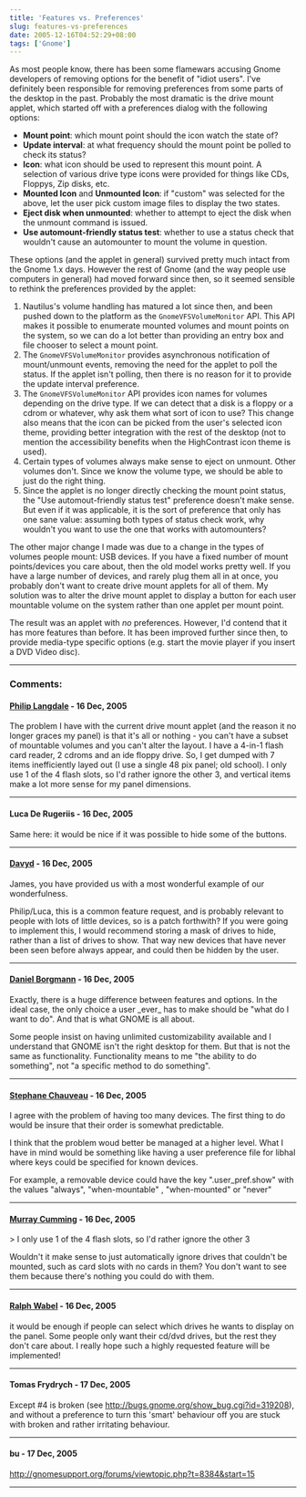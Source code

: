 ```yaml
---
title: 'Features vs. Preferences'
slug: features-vs-preferences
date: 2005-12-16T04:52:29+08:00
tags: ['Gnome']
---
```


As most people know, there has been some flamewars accusing Gnome
developers of removing options for the benefit of \"idiot users\". I\'ve
definitely been responsible for removing preferences from some parts of
the desktop in the past. Probably the most dramatic is the drive mount
applet, which started off with a preferences dialog with the following
options:

-   **Mount point**: which mount point should the icon watch the state
    of?
-   **Update interval**: at what frequency should the mount point be
    polled to check its status?
-   **Icon**: what icon should be used to represent this mount point. A
    selection of various drive type icons were provided for things like
    CDs, Floppys, Zip disks, etc.
-   **Mounted Icon** and **Unmounted Icon**: if \"custom\" was selected
    for the above, let the user pick custom image files to display the
    two states.
-   **Eject disk when unmounted**: whether to attempt to eject the disk
    when the unmount command is issued.
-   **Use automount-friendly status test**: whether to use a status
    check that wouldn\'t cause an automounter to mount the volume in
    question.

These options (and the applet in general) survived pretty much intact
from the Gnome 1.x days. However the rest of Gnome (and the way people
use computers in general) had moved forward since then, so it seemed
sensible to rethink the preferences provided by the applet:

1.  Nautilus\'s volume handling has matured a lot since then, and been
    pushed down to the platform as the `GnomeVFSVolumeMonitor` API. This
    API makes it possible to enumerate mounted volumes and mount points
    on the system, so we can do a lot better than providing an entry box
    and file chooser to select a mount point.
2.  The `GnomeVFSVolumeMonitor` provides asynchronous notification of
    mount/unmount events, removing the need for the applet to poll the
    status. If the applet isn\'t polling, then there is no reason for it
    to provide the update interval preference.
3.  The `GnomeVFSVolumeMonitor` API provides icon names for volumes
    depending on the drive type. If we can detect that a disk is a
    floppy or a cdrom or whatever, why ask them what sort of icon to
    use? This change also means that the icon can be picked from the
    user\'s selected icon theme, providing better integration with the
    rest of the desktop (not to mention the accessibility benefits when
    the HighContrast icon theme is used).
4.  Certain types of volumes always make sense to eject on unmount.
    Other volumes don\'t. Since we know the volume type, we should be
    able to just do the right thing.
5.  Since the applet is no longer directly checking the mount point
    status, the \"Use automout-friendly status test\" preference
    doesn\'t make sense. But even if it was applicable, it is the sort
    of preference that only has one sane value: assuming both types of
    status check work, why wouldn\'t you want to use the one that works
    with automounters?

The other major change I made was due to a change in the types of
volumes people mount: USB devices. If you have a fixed number of mount
points/devices you care about, then the old model works pretty well. If
you have a large number of devices, and rarely plug them all in at once,
you probably don\'t want to create drive mount applets for all of them.
My solution was to alter the drive mount applet to display a button for
each user mountable volume on the system rather than one applet per
mount point.

The result was an applet with *no* preferences. However, I\'d contend
that it has more features than before. It has been improved further
since then, to provide media-type specific options (e.g. start the movie
player if you insert a DVD Video disc).

---
### Comments:
#### [Philip Langdale](http://intr.overt.org/blog) - <time datetime="2005-12-16 14:30:30">16 Dec, 2005</time>

The problem I have with the current drive mount applet (and the reason
it no longer graces my panel) is that it\'s all or nothing - you can\'t
have a subset of mountable volumes and you can\'t alter the layout. I
have a 4-in-1 flash card reader, 2 cdroms and an ide floppy drive. So, I
get dumped with 7 items inefficiently layed out (I use a single 48 pix
panel; old school). I only use 1 of the 4 flash slots, so I\'d rather
ignore the other 3, and vertical items make a lot more sense for my
panel dimensions.

---
#### Luca De Rugeriis - <time datetime="2005-12-16 14:40:39">16 Dec, 2005</time>

Same here: it would be nice if it was possible to hide some of the
buttons.

---
#### [Davyd](http://www.davyd.id.au/) - <time datetime="2005-12-16 15:52:08">16 Dec, 2005</time>

James, you have provided us with a most wonderful example of our
wonderfulness.

Philip/Luca, this is a common feature request, and is probably relevant
to people with lots of little devices, so is a patch forthwith? If you
were going to implement this, I would recommend storing a mask of drives
to hide, rather than a list of drives to show. That way new devices that
have never been seen before always appear, and could then be hidden by
the user.

---
#### [Daniel Borgmann](http://dborg.wordpress.com) - <time datetime="2005-12-16 17:31:33">16 Dec, 2005</time>

Exactly, there is a huge difference between features and options. In the
ideal case, the only choice a user \_ever\_ has to make should be \"what
do I want to do\". And that is what GNOME is all about.

Some people insist on having unlimited customizability available and I
understand that GNOME isn\'t the right desktop for them. But that is not
the same as functionality. Functionality means to me \"the ability to do
something\", not \"a specific method to do something\".

---
#### [Stephane Chauveau](http://www.chauveau-central.net) - <time datetime="2005-12-16 18:49:42">16 Dec, 2005</time>

I agree with the problem of having too many devices. The first thing to
do would be insure that their order is somewhat predictable.

I think that the problem woud better be managed at a higher level. What
I have in mind would be something like having a user preference file for
libhal where keys could be specified for known devices.

For example, a removable device could have the key \".user\_pref.show\"
with the values \"always\", \"when-mountable\"
, \"when-mounted\" or \"never\"

---
#### [Murray Cumming](http://www.murrayc.com) - <time datetime="2005-12-16 19:11:38">16 Dec, 2005</time>

\> I only use 1 of the 4 flash slots, so I\'d rather ignore the other 3

Wouldn\'t it make sense to just automatically ignore drives that
couldn\'t be mounted, such as card slots with no cards in them? You
don\'t want to see them because there\'s nothing you could do with them.

---
#### [Ralph Wabel](http://ralph-wabel.net) - <time datetime="2005-12-16 19:42:12">16 Dec, 2005</time>

it would be enough if people can select which drives he wants to display
on the panel. Some people only want their cd/dvd drives, but the rest
they don\'t care about. I really hope such a highly requested feature
will be implemented!

---
#### Tomas Frydrych - <time datetime="2005-12-17 07:36:12">17 Dec, 2005</time>

Except \#4 is broken (see
<http://bugs.gnome.org/show_bug.cgi?id=319208>), and without a
preference to turn this \'smart\' behaviour off you are stuck with
broken and rather irritating behaviour.

---
#### bu - <time datetime="2005-12-17 08:37:32">17 Dec, 2005</time>

<http://gnomesupport.org/forums/viewtopic.php?t=8384&start=15>

---
